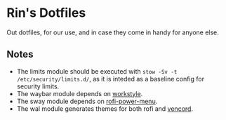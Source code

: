 # Rin's Dotfiles

Out dotfiles, for our use, and in case they come in handy for anyone else.

## Notes

- The limits module should be executed with `stow -Sv -t /etc/security/limits.d/`, as it is inteded as a baseline config
  for security limits.
- The waybar module depends on [workstyle](https://github.com/pierrechevalier83/workstyle).
- The sway module depends on [rofi-power-menu](https://github.com/jluttine/rofi-power-menu).
- The wal module generates themes for both rofi and [vencord](https://github.com/ZephyrCodesStuff/pywal-vencord).
